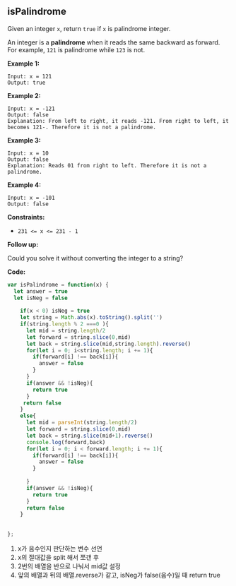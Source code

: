 ## isPalindrome

Given an integer `x`, return `true` if `x` is palindrome integer.

An integer is a **palindrome** when it reads the same backward as forward. For example, `121` is palindrome while `123` is not.

**Example 1:**

```
Input: x = 121
Output: true

```

**Example 2:**

```
Input: x = -121
Output: false
Explanation: From left to right, it reads -121. From right to left, it becomes 121-. Therefore it is not a palindrome.

```

**Example 3:**

```
Input: x = 10
Output: false
Explanation: Reads 01 from right to left. Therefore it is not a palindrome.

```

**Example 4:**

```
Input: x = -101
Output: false

```

**Constraints:**

- `231 <= x <= 231 - 1`

**Follow up:**

Could you solve it without converting the integer to a string?

**Code:**

```jsx
var isPalindrome = function(x) {
  let answer = true
  let isNeg = false
    
    if(x < 0) isNeg = true
    let string = Math.abs(x).toString().split('')
    if(string.length % 2 ===0 ){
      let mid = string.length/2
      let forward = string.slice(0,mid)
      let back = string.slice(mid,string.length).reverse()
      for(let i = 0; i<string.length; i += 1){
        if(forward[i] !== back[i]){
          answer = false
        }
      }
      if(answer && !isNeg){
        return true
      }
     return false
    }
    else{
      let mid = parseInt(string.length/2)
      let forward = string.slice(0,mid)
      let back = string.slice(mid+1).reverse()
      console.log(forward,back)
      for(let i = 0; i < forward.length; i += 1){
        if(forward[i] !== back[i]){
          answer = false
        }
        
      }
      if(answer && !isNeg){
        return true
      }
      return false
    }
  
  
};
```

1. x가 음수인지 판단하는 변수 선언
2. x의 절대값을 split 해서 쪼갠 후
3. 2번의 배열을 반으로 나눠서 mid값 설정
4. 앞의 배열과 뒤의 배열.reverse가 같고, isNeg가 false(음수)일 때 return true
